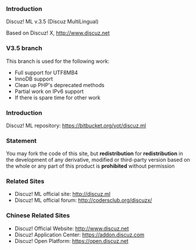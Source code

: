 ### **Introduction**

Discuz! ML v.3.5 (Discuz MultiLingual)

Based on Discuz! X, http://www.discuz.net

### **V3.5 branch**

This branch is used for the following work:

* Full support for UTF8MB4
* InnoDB support
* Clean up PHP's deprecated methods
* Partial work on IPv6 support
* If there is spare time for other work


### **Introduction**

Discuz! ML repository: https://bitbucket.org/vot/discuz.ml

### **Statement**
You may fork the code of this site, but **redistribution** for **redistribution** in the development of any derivative, modified or third-party version based on the whole or any part of this product is **prohibited** without permission

### **Related Sites**
 
- Discuz! ML official site: http://discuz.ml
- Discuz! ML official forum: http://codersclub.org/discuzx/

### **Chinese Related Sites**

- Discuz! Official Website: http://www.discuz.net
- Discuz! Application Center: https://addon.discuz.com
- Discuz! Open Platform: https://open.discuz.net
